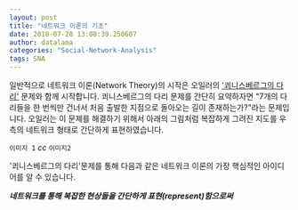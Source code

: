 ```yaml
---
layout: post
title: "네트워크 이론의 기초"
date: 2018-07-28 13:08:39.250607
author: datalama
categories: "Social-Network-Analysis"
tags: SNA
---
```


일반적으로 네트워크 이론(Network Theory)의 시작은 오일러의 ['쾨니스베르그의 다리'](https://ko.wikipedia.org/wiki/%EC%BE%A8%EB%8B%88%ED%9E%88%EC%8A%A4%EB%B2%A0%EB%A5%B4%ED%81%AC%EC%9D%98_%EB%8B%A4%EB%A6%AC_%EB%AC%B8%EC%A0%9C)
문제와 함께 시작합니다. 쾨니스베르그의 다리 문제를 간단히 요약하자면 "7개의 다리들을 한 번씩만 건너서 처음 출발한 지점으로 돌아오는 길이 존재하는가?"라는 문제입니다. 오일러는 이 문제를 해결하기 위해서 아래의 그림처럼 복잡하게 그려진 지도를 우측의 네트워크 형태로 간단하게 표현하였습니다. 

`이미지 1` $cc$ `이미지2`

'쾨니스베르그의 다리'문제를 통해 다음과 같은 네트워크 이론의 가장 핵심적인 아이디어를 알 수 있습니다.

__*네트워크를 통해 복잡한 현상들을 간단하게 표현(represent)함으로써*__


